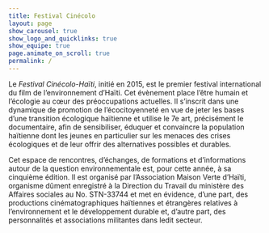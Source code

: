```yaml
---
title: Festival Cinécolo
layout: page
show_carousel: true
show_logo_and_quicklinks: true
show_equipe: true
page.animate_on_scroll: true
permalink: /
---
```

Le _Festival Cinécolo-Haïti_, initié en 2015, est le premier festival international du film de l’environnement d’Haïti. Cet évènement place l’être humain et l’écologie au cœur des préoccupations actuelles. Il s’inscrit dans une dynamique de promotion de l’écocitoyenneté en vue de jeter les bases d’une transition écologique haïtienne et utilise le 7e art, précisément le documentaire, afin de sensibiliser, éduquer et convaincre la population haïtienne dont les jeunes en particulier sur les menaces des crises écologiques et de leur offrir des alternatives possibles et durables.

Cet espace de rencontres, d’échanges, de formations et d’informations autour de la question environnementale  est, pour cette année, à sa cinquième édition.  Il est organisé par l’Association Maison Verte d’Haïti, organisme dûment enregistré à la Direction du Travail du ministère des Affaires sociales au No. STN-33744 et met en évidence, d’une part, des productions cinématographiques haïtiennes et étrangères relatives à l’environnement et le développement durable et, d’autre part, des personnalités et associations militantes dans ledit secteur.
